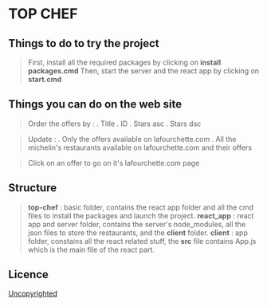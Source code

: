 # TOP CHEF

## Things to do to try the project
> First, install all the required packages by clicking on **install packages.cmd**
> Then, start the server and the react app by clicking on **start.cmd**

## Things you can do on the web site
> Order the offers by :
  . Title
  . ID
  . Stars asc
  . Stars dsc

> Update :
  . Only the offers available on lafourchette.com
  . All the michelin's restaurants available on lafourchette.com and their offers

> Click on an offer to go on it's lafourchette.com page

## Structure
> **top-chef** : basic folder, contains the react app folder and all the cmd files to install the packages and launch the project.
> **react_app** : react app and server folder, contains the server's node_modules, all the json files to store the restaurants, and the **client** folder.
> **client** : app folder, constains all the react related stuff, the **src** file contains App.js which is the main file of the react part.

## Licence

[Uncopyrighted](http://zenhabits.net/uncopyright/)

